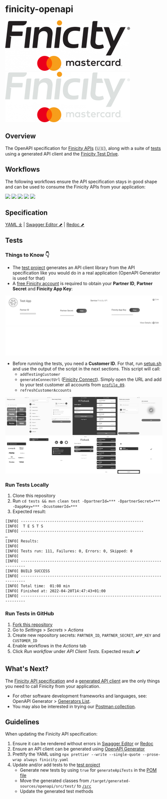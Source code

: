 # finicity-openapi
[![](./res/logo.png)](https://www.finicity.com/#gh-light-mode-only)
[![](./res/logo-dark.png)](https://www.finicity.com/#gh-dark-mode-only)

## Overview

The OpenAPI specification for [Finicity APIs](https://docs.finicity.com/) (🇺🇸), along with a suite of [tests](./tests/src/test/java/com/mastercard/finicity/client/api) using a generated API client and the [Finicity Test Drive](https://signup.finicity.com/).

## Workflows

The following workflows ensure the API specification stays in good shape and can be used to consume the Finicity APIs from your application:

[![](https://github.com/Finicity-Mastercard/finicity-openapi/actions/workflows/prettier.yml/badge.svg)](https://github.com/Finicity-Mastercard/finicity-openapi/actions/workflows/prettier.yml)
[![](https://github.com/Finicity-Mastercard/finicity-openapi/actions/workflows/swagger-editor.yml/badge.svg)](https://github.com/Finicity-Mastercard/finicity-openapi/actions/workflows/swagger-editor.yml)
[![](https://github.com/Finicity-Mastercard/finicity-openapi/actions/workflows/redoc.yml/badge.svg)](https://github.com/Finicity-Mastercard/finicity-openapi/actions/workflows/redoc.yml)
[![](https://github.com/Finicity-Mastercard/finicity-openapi/actions/workflows/openapi-generator.yml/badge.svg)](https://github.com/Finicity-Mastercard/finicity-openapi/actions/workflows/openapi-generator.yml)
[![](https://github.com/Finicity-Mastercard/finicity-openapi/actions/workflows/tests.yml/badge.svg)](https://github.com/Finicity-Mastercard/finicity-openapi/actions/workflows/tests.yml)

## Specification
[YAML ⤓](./finicity.yaml) | [Swagger Editor ⬈](https://editor.swagger.io/?url=https%3A%2F%2Fraw.githubusercontent.com%2FFY-Dev-Relations%2Ffinicity-openapi%2Fmain%2Ffinicity.yaml) | [Redoc ⬈](https://redocly.github.io/redoc/?url=https://raw.githubusercontent.com/Finicity-Mastercard/finicity-openapi/main/finicity.yaml)

## Tests
### Things to Know :point_down:

* The [test project](./tests) generates an API client library from the API specification like you would do in a real application (OpenAPI Generator is used for that)
* A [free Finicity account](https://signup.finicity.com/) is required to obtain your **Partner ID**, **Partner Secret** and **Finicity App Key**:

[![](./res/dashboard.png)](./res/dashboard.png?raw=true#gh-light-mode-only)
[![](./res/dashboard-dark.png)](./res/dashboard.png?raw=true#gh-dark-mode-only)

* Before running the tests, you need a **Customer ID**. For that, run [setup.sh](./bin/setup.sh) and use the output of the script in the next sections. This script will call:
  * `addTestingCustomer`
  * `generateConnectUrl` ([Finicity Connect](https://docs.finicity.com/)). Simply open the URL and add to your test customer all accounts from [`profile_09`](https://docs.finicity.com/test-the-apis/#test-the-apis-3).
  * `refreshCustomerAccounts`

[![](./res/connect-for-tests.png)](./res/connect-for-tests.png?raw=true#gh-light-mode-only)
[![](./res/connect-for-tests-dark.png)](./res/connect-for-tests.png?raw=true#gh-dark-mode-only)

### Run Tests Locally

1. Clone this repository
2. Run `cd tests && mvn clean test -DpartnerId=*** -DpartnerSecret=*** -DappKey=*** -DcustomerId=***`
3. Expected result:

```
[INFO] -------------------------------------------------------
[INFO]  T E S T S
[INFO] -------------------------------------------------------
…
[INFO] Results:
[INFO]
[INFO] Tests run: 111, Failures: 0, Errors: 0, Skipped: 0
[INFO]
[INFO] ------------------------------------------------------------------------
[INFO] BUILD SUCCESS
[INFO] ------------------------------------------------------------------------
[INFO] Total time:  01:08 min
[INFO] Finished at: 2022-04-20T14:47:43+01:00
[INFO] ------------------------------------------------------------------------
```

### Run Tests in GitHub

1. [Fork this repository](https://github.com/Finicity-Mastercard/finicity-openapi/fork)
2. Go to _Settings_ > _Secrets_ > _Actions_
3. Create new repository secrets: `PARTNER_ID`, `PARTNER_SECRET`, `APP_KEY` and `CUSTOMER_ID`
4. Enable workflows in the _Actions_ tab
5. Click _Run workflow_ under _API Client Tests_. Expected result: :heavy_check_mark:

## What's Next?

The [Finicity API specification](./finicity.yaml) and a [generated API client](./tests) are the only things you need to call Finicity from your application. 

* For other software development frameworks and languages, see: OpenAPI Generator > [Generators List](https://openapi-generator.tech/docs/generators).
* You may also be interested in trying our [Postman collection](https://github.com/Finicity-Mastercard/finicity-postman).

## Guidelines

When updating the Finicity API specification:
1. Ensure it can be rendered without errors in [Swagger Editor](https://editor.swagger.io/?url=https%3A%2F%2Fraw.githubusercontent.com%2FFY-Dev-Relations%2Ffinicity-openapi%2Fmain%2Ffinicity.yaml) or [Redoc](https://redocly.github.io/redoc/?url=https://raw.githubusercontent.com/Finicity-Mastercard/finicity-openapi/main/finicity.yaml)
2. Ensure an API client can be generated using [OpenAPI Generator](https://openapi-generator.tech/)
3. Prettify the YAML using `npx prettier --write --single-quote --prose-wrap always finicity.yaml`
4. Update and/or add tests to the [test project](./tests)
   * Generate new tests by using `true` for `generateApiTests` in the [POM file](./tests/pom.xml)
   * Move the generated classes from `/target/generated-sources/openapi/src/test/` to [`/src`](./tests/src/test/java/com/mastercard/finicity/client/api)
   * Update the generated test methods